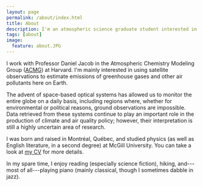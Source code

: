 ```yaml
---
layout: page
permalink: /about/index.html
title: About
description: I'm an atmospheric science graduate student interested in how satellites can be used to probe the atmospheres of Earth and other planets.
tags: [about]
image:
  feature: about.JPG
---
```


I work with Professor Daniel Jacob in the Atmospheric Chemistry Modeling Group ([ACMG](http://acmg.seas.harvard.edu/)) at Harvard. I'm mainly interested in using satellite observations to estimate emissions of greenhouse gases and other air pollutants here on Earth. 

The advent of space-based optical systems has allowed us to monitor the entire globe on a daily basis, including regions where, whether for environmental or political reasons, ground observations are impossible. Data retrieved from these systems continue to play an important role in the production of climate and air quality policy; however, their interpretation is still a highly uncertain area of research. 

I was born and raised in Montr&#233;al, Qu&#233;bec, and studied physics (as well as English literature, in a second degree) at McGill University. You can take a look at <a href="{{ site.url }}/cv.pdf">my CV</a> for more details.

In my spare time, I enjoy reading (especially science fiction), hiking, and---most of all---playing piano (mainly classical, though I sometimes dabble in jazz). 
